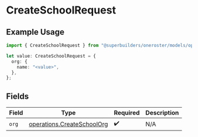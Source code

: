 # CreateSchoolRequest

## Example Usage

```typescript
import { CreateSchoolRequest } from "@superbuilders/oneroster/models/operations";

let value: CreateSchoolRequest = {
  org: {
    name: "<value>",
  },
};
```

## Fields

| Field                                                                    | Type                                                                     | Required                                                                 | Description                                                              |
| ------------------------------------------------------------------------ | ------------------------------------------------------------------------ | ------------------------------------------------------------------------ | ------------------------------------------------------------------------ |
| `org`                                                                    | [operations.CreateSchoolOrg](../../models/operations/createschoolorg.md) | :heavy_check_mark:                                                       | N/A                                                                      |